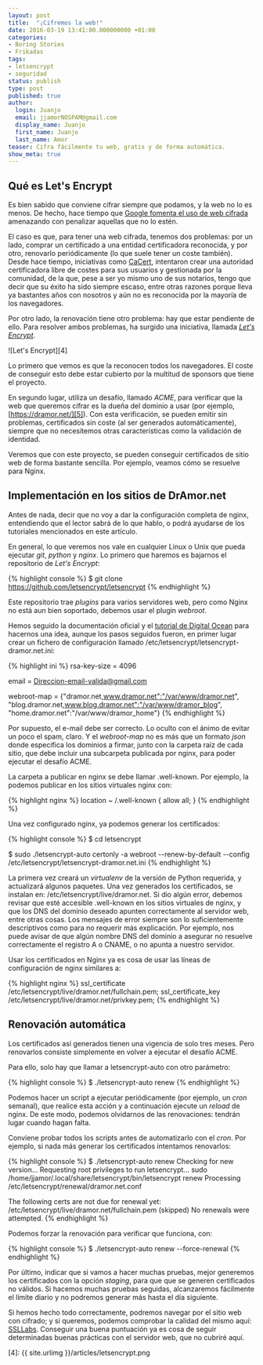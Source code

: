 ```yaml
---
layout: post
title:  "¡Cifremos la web!"
date: 2016-03-19 13:41:00.000000000 +01:00
categories:
- Boring Stories
- Frikadas
tags:
- letsencrypt
- seguridad
status: publish
type: post
published: true
author:
  login: Juanjo
  email: jjamorNOSPAM@gmail.com
  display_name: Juanjo
  first_name: Juanjo
  last_name: Amor
teaser: Cifra fácilmente tu web, gratis y de forma automática.
show_meta: true
---
```


## Qué es Let's Encrypt ##

Es bien sabido que conviene cifrar siempre que podamos, y la web
no lo es menos. De hecho, hace tiempo que [Google fomenta el uso de
web cifrada][1] amenazando con penalizar aquellas que no lo estén.

El caso es que, para tener una web cifrada, tenemos dos problemas: por un
lado, comprar un certificado a una entidad certificadora reconocida, y por
otro, renovarlo periódicamente (lo que suele tener un coste también). Desde
hace tiempo, iniciativas como [CaCert][2], intentaron crear una autoridad
certificadora libre de costes para sus usuarios y gestionada por la comunidad,
de la que, pese a ser yo mismo uno de sus notarios, tengo que decir que su éxito
ha sido siempre escaso, entre otras razones porque lleva ya bastantes años
con nosotros y aún no es reconocida por la mayoría de los navegadores.

Por otro lado, la renovación tiene otro problema: hay que estar pendiente
de ello. Para resolver ambos problemas, ha surgido una iniciativa, llamada
[*Let's Encrypt*][3].

![Let's Encrypt][4]

Lo primero que vemos es que la reconocen todos los navegadores. El coste
de conseguir esto debe estar cubierto por la multitud de sponsors que 
tiene el proyecto.

En segundo lugar, utiliza un desafío, llamado *ACME*, para verificar que
la web que queremos cifrar es la dueña del dominio a usar (por ejemplo,
[https://dramor.net/][5]). Con esta verificación, se pueden emitir sin 
problemas, certificados sin coste (al ser generados automáticamente),
siempre que no necesitemos otras características como la validación de
identidad.

Veremos que con este proyecto, se pueden conseguir certificados de sitio
web de forma bastante sencilla. Por ejemplo, veamos cómo se resuelve
para Nginx.

## Implementación en los sitios de DrAmor.net ##

Antes de nada, decir que no voy a dar la configuración completa de nginx,
entendiendo que el lector sabrá de lo que hablo, o podrá ayudarse de los
tutoriales mencionados en este artículo.

En general, lo que veremos nos vale en cualquier Linux o Unix que pueda
ejecutar *git*, *python* y *nginx*. Lo primero que haremos es bajarnos
el repositorio de _Let's Encrypt_:

{% highlight console %}
$ git clone https://github.com/letsencrypt/letsencrypt
{% endhighlight %}

Este repositorio trae _plugins_ para varios servidores web, pero como
Nginx no está aun bien soportado, debemos usar el plugin _webroot_.

Hemos seguido la documentación oficial y el [tutorial de Digital Ocean][6]
para hacernos una idea, aunque los pasos seguidos fueron, en primer
lugar crear un fichero de configuración llamado
/etc/letsencrypt/letsencrypt-dramor.net.ini:

{% highlight ini %}
rsa-key-size = 4096

email = Direccion-email-valida@gmail.com

webroot-map = {"dramor.net,www.dramor.net":"/var/www/dramor.net", "blog.dramor.net,www.blog.dramor.net":"/var/www/dramor_blog", "home.dramor.net":"/var/www/dramor_home"}
{% endhighlight %}

Por supuesto, el e-mail debe ser correcto. Lo oculto con el ánimo de evitar
un poco el spam, claro. Y el _webroot-map_ no es más que un formato _json_
donde especifica los dominios a firmar, junto con la carpeta raíz de cada
sitio, que debe incluir una subcarpeta publicada por nginx, para poder
ejecutar el desafío ACME.

La carpeta a publicar en nginx se debe llamar .well-known. Por ejemplo,
la podemos publicar en los sitios virtuales nginx con:

{% highlight nginx %}
location ~ /.well-known {
    allow all;
}
{% endhighlight %}

Una vez configurado nginx, ya podemos generar los certificados:

{% highlight console %}
$ cd letsencrypt

$ sudo ./letsencrypt-auto certonly -a webroot --renew-by-default --config /etc/letsencrypt/letsencrypt-dramor.net.ini
{% endhighlight %}

La primera vez creará un _virtualenv_ de la versión de Python requerida,
y actualizará algunos paquetes. Una vez generados los certificados, se
instalan en: /etc/letsencrypt/live/dramor.net. Si dio algún error, debemos
revisar que esté accesible .well-known en los sitios virtuales de nginx,
y que los DNS del dominio deseado apunten correctamente al servidor web, 
entre otras cosas. Los mensajes de error siempre son lo suficientemente
descriptivos como para no requerir más explicación. Por ejemplo, nos
puede avisar de que algún nombre DNS del dominio a asegurar no resuelve
correctamente el registro A o CNAME, o no apunta a nuestro servidor.

Usar los certificados en Nginx ya es cosa de usar las líneas de configuración
de nginx similares a:

{% highlight nginx %}
ssl_certificate /etc/letsencrypt/live/dramor.net/fullchain.pem;
ssl_certificate_key /etc/letsencrypt/live/dramor.net/privkey.pem;
{% endhighlight %}

## Renovación automática ##

Los certificados así generados tienen una vigencia de solo tres meses. Pero
renovarlos consiste simplemente en volver a ejecutar el desafío ACME.

Para ello, solo hay que llamar a letsencrypt-auto con otro parámetro:

{% highlight console %}
$ ./letsencrypt-auto renew
{% endhighlight %}

Podemos hacer un script a ejecutar periódicamente (por ejemplo, un _cron_
semanal), que realice esta acción y a continuación ejecute un _reload_
de nginx. De este modo, podemos olvidarnos de las renovaciones: tendrán lugar
cuando hagan falta.

Conviene probar todos los scripts antes de automatizarlo con el _cron_.
Por ejemplo, si nada más generar los certificados intentamos renovarlos:

{% highlight console %}
$ ./letsencrypt-auto renew
Checking for new version...
Requesting root privileges to run letsencrypt...
   sudo /home/jjamor/.local/share/letsencrypt/bin/letsencrypt renew
Processing /etc/letsencrypt/renewal/dramor.net.conf

The following certs are not due for renewal yet:
  /etc/letsencrypt/live/dramor.net/fullchain.pem (skipped)
No renewals were attempted.
{% endhighlight %}

Podemos forzar la renovación para verificar que funciona, con:

{% highlight console %}
$ ./letsencrypt-auto renew --force-renewal
{% endhighlight %}

Por último, indicar que si vamos a hacer muchas pruebas, mejor generemos
los certificados con la opción _staging_, para que que se generen
certificados no válidos. Si hacemos muchas pruebas seguidas, alcanzaremos
fácilmente el límite diario y no podremos generar más hasta el día siguiente.

Si hemos hecho todo correctamente, podremos navegar por el sitio web
con cifrado; y si queremos, podemos comprobar la calidad del mismo aquí:
[SSLLabs][7]. Conseguir una buena puntuación ya es cosa de seguir determinadas
buenas prácticas con el servidor web, que no cubriré aquí.

[1]: https://security.googleblog.com/2014/08/https-as-ranking-signal_6.html

[2]: https://www.cacert.org/

[3]: https://letsencrypt.org/

[4]: {{ site.urlimg }}/articles/letsencrypt.png

[5]: https://dramor.net/

[6]: https://www.digitalocean.com/community/tutorials/how-to-secure-nginx-with-let-s-encrypt-on-ubuntu-14-04

[7]: https://www.ssllabs.com/ssltest/analyze.html?d=dramor.net&latest
